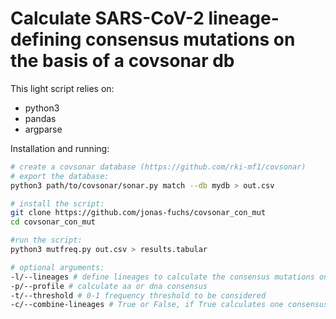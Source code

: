 # Calculate SARS-CoV-2 lineage-defining consensus mutations on the basis of a covsonar db

This light script relies on:
* python3
* pandas
* argparse

Installation and running:

```bash
# create a covsonar database (https://github.com/rki-mf1/covsonar)
# export the database:
python3 path/to/covsonar/sonar.py match --db mydb > out.csv

# install the script:
git clone https://github.com/jonas-fuchs/covsonar_con_mut
cd covsonar_con_mut

#run the script:
python3 mutfreq.py out.csv > results.tabular

# optional arguments:
-l/--lineages # define lineages to calculate the consensus mutations on, if none are given the whole db is used. Multiple lineages can be separated by a comma
-p/--profile # calculate aa or dna consensus
-t/--threshold # 0-1 frequency threshold to be considered
-c/--combine-lineages # True or False, if True calculates one consensus profile for all given lineages. Ignored if no lineages are given
```
